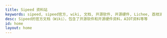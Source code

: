 ```yaml
---
title: Sipeed 资料站
keywords: sipeed, sipeed官方, wiki, 文档, 开源软件, 开源硬件, Lichee, 荔枝派, AI, AIOT, 边缘计算, 人脸识别, 嵌入式AI, maixpy, maixpy3, Longan, Tang
desc: Sipeed的官方文档（Wiki），包含了开源软件和开源硬件资料，AIOT资料等等
id: home
layout: home
---
```



